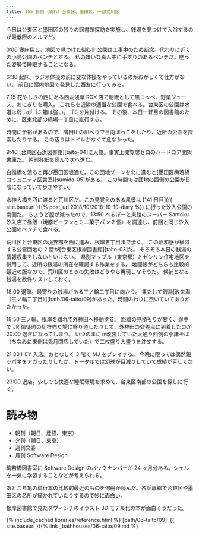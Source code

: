 ```yaml
---
title: 155 日目（晴れ）台東区、墨田区、一部荒川区
---
```


今日は台東区と墨田区の残りの図書館探訪を実施し、銭湯を見つけて入浴するのが最低限のノルマだ。

0:00 寝床探し。地図で見つけた御徒町公園は工事中のため断念。代わりに近くの小島公園のベンチとする。
私の嫌いな真ん中に手すりのあるベンチだ。座った姿勢で睡眠することになる。

6:30 起床。ラジオ体操の前に変な体操をやっているのがおかしくて仕方がない。
前日に案内地図で発見した西友に行ってみる。

7:15 花やしきの西にある西友浅草 ROX 店で朝飯として黒コッペ、野菜ジュース、おにぎりを購入。
これらを近隣の適当な公園で食べる。台東区の公園は水道は弱いがゴミ箱は強い。ゴミを片付ける。
その後、本日一軒目の図書館のために、区東北部の橋場一丁目に直行する。

時間に余裕があるので、隅田川の川べりで日向ぼっこをしたり、近所の公園を探索したりする。
この辺りはトイレがなくて危なかった。

9:40 [台東区石浜図書館][taito-04]に入館。事実上閲覧席ゼロのハードコア開架書庫だ。
朝刊各紙を読んで次へ進む。

白鬚橋を渡ると再び墨田区堤通だ。この団地ゾーンを北に進むと[墨田区梅若橋コミュニティ図書室][sumida-05]がある。
この時間では団地の西側の公園が日陰になっていて歩きやすい。

水神大橋を西に渡ると荒川区だ。この見覚えのある風景は [141 日目]({{ site.baseurl }}{% post_url 2018/10/2018-10-19-diary %}) に行った汐入公園の南側だ。
ちょうど腹が減ったので、13:50 べるぽーと東館のスーパー Santoku 汐入店で昼飯（焼豚ビーフンとミニ菓子パン 2 個）を調達し、前回と同じ汐入公園のベンチで食べる。

荒川区と台東区の境界部を西に進み、根岸五丁目まで歩く。
この昭和感が横溢する公営団地の 2 階が[台東区根岸図書館][taito-03]だ。
そろそろ本日の銭湯の情報収集をしないといけない。
県別マップル（東京都）とゼンリン住宅地図を併用して、近所の銭湯の所在を確認する作業をする。
地図帳がどちらも比較的最近の版なので、荒川区のときの失敗はどうやら再現しなそうだ。
候補となる銭湯を数件リストしておく。

18:00 退館。最寄りの銭湯がある三ノ輪二丁目に向かう。
果たして銭湯[改栄湯（三ノ輪二丁目）][bath/06-taito/09]があった。時間のわりに空いていてありがたかった。

18:50 三ノ輪、根岸を離れて外神田へ移動する。
距離の見積もりが甘く、途中で JR 御徒町の切符売り場に寄り道したりして、外神田の交差点に到着したのが 20:00 過ぎになってしまう。
いつのまにか改装していた大通り西側の小諸そば（ちなみに東側は先月閉店していた）で二枚盛り大盛りを注文する。

21:30 HEY 入店。おとなしく 3 階で MJ をプレイする。
今晩に限っては偶然親ッパネをアガったりしたが、トータルでは幻球が目減りしていて成績が芳しくない。

23:00 退店。少しでも快適な睡眠環境を求めて、台東区南部の公園を探しに行く。

# 読み物

* 朝刊（朝日、産経、東京）
* 夕刊（朝日、東京）
* 週刊文春
* 月刊 Software Design

梅若橋図書室に Software Design のバックナンバーが 24 ヶ月分ある。シェルを一気に学習することなどが考えられる。

あとこち亀の単行本の比較的最近のものを何冊か読んだ。各話扉絵で台東区や墨田区の名所が描かれていたりするので妙に面白い。

根岸図書館で見たダヴィンチのイラスト 3D モデル化の本が面白そうだった。

{% include_cached libraries/reference.html %}
[bath/06-taito/09]: {{ site.baseurl }}{% link _bathhouses/06-taito/09.md %}
